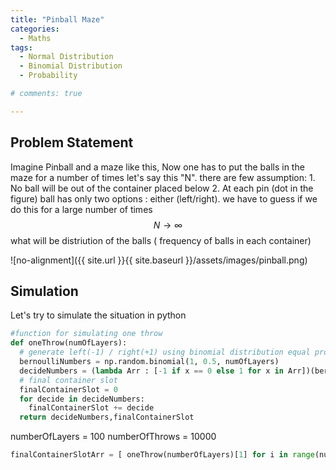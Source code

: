 ```yaml
---
title: "Pinball Maze"
categories:
  - Maths
tags:
  - Normal Distribution
  - Binomial Distribution
  - Probability 

# comments: true

--- 
```

<!-- [![Open In Colab](https://colab.research.google.com/assets/colab-badge.svg)](https://colab.research.google.com/github/googlecolab/colabtools/blob/master/notebooks/colab-github-demo.ipynb) -->

## Problem Statement
Imagine Pinball and a maze like this, Now one has to put the balls in the maze for a number of times let's say this "N". there are few assumption: 1. No ball will be out of the container placed below 2. At each pin (dot in the figure) ball has only two options : either (left/right). 
we have to guess if we do this for a large number of times 
$$ N\rightarrow\infty $$ what will be distriution of the balls ( frequency of balls in each container)

![no-alignment]({{ site.url }}{{ site.baseurl }}/assets/images/pinball.png)


## Simulation
Let's try to simulate the situation in python

```python
#function for simulating one throw 
def oneThrow(numOfLayers):
  # generate left(-1) / right(+1) using binomial distribution equal probability
  bernoulliNumbers = np.random.binomial(1, 0.5, numOfLayers)
  decideNumbers = (lambda Arr : [-1 if x == 0 else 1 for x in Arr])(bernoulliNumbers)
  # final container slot 
  finalContainerSlot = 0
  for decide in decideNumbers:
    finalContainerSlot += decide 
  return decideNumbers,finalContainerSlot

```
numberOfLayers = 100
numberOfThrows = 10000

```python
finalContainerSlotArr = [ oneThrow(numberOfLayers)[1] for i in range(numberOfThrows)]
```